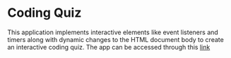 # Coding Quiz

This application implements interactive elements like event listeners and timers along with dynamic changes to the HTML document body to create an interactive
coding quiz. The app can be accessed through this [link](https://smg061.github.io/codingquiz)

